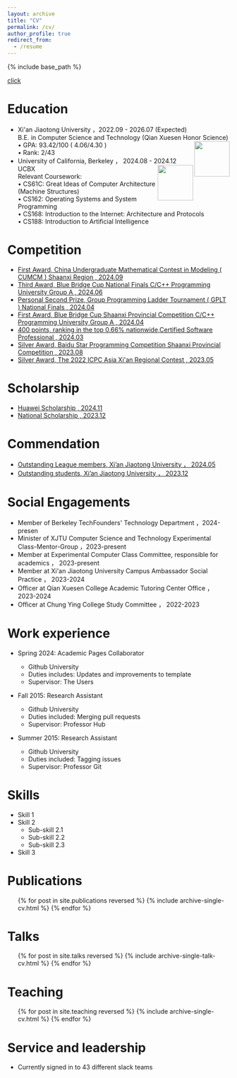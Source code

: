 ```yaml
---
layout: archive
title: "CV"
permalink: /cv/
author_profile: true
redirect_from:
  - /resume
---
```


{% include base_path %}

[click](../assets/cv.pdf)

Education
======
* Xi'an Jiaotong University ，2022.09 - 2026.07 (Expected)  
  B.E. in Computer Science and Technology (Qian Xuesen Honor Science)   <img src="https://github.com/reallinshengxiang/reallinshengxiang.github.io/blob/master/images/XJTU.png"  align = "right"  width="80" />    
  • GPA: 93.42/100  ( 4.06/4.30 )  
  • Rank:  2/43   
* University of California, Berkeley ， 2024.08 - 2024.12  
  UCBX  <img src="https://github.com/reallinshengxiang/reallinshengxiang.github.io/blob/master/images/UCB.png"  align = "right"  width="80" />    
  Relevant Coursework:  
  • CS61C: Great Ideas of Computer Architecture (Machine Structures)    
  • CS162: Operating Systems and System Programming  
  • CS168: Introduction to the Internet: Architecture and Protocols    
  • CS188: Introduction to Artificial Intelligence

Competition
======
* [First Award, China Undergraduate Mathematical Contest in Modeling ( CUMCM ) Shaanxi Region , 2024.09](../cv/cv.pdf)  
* [Third Award, Blue Bridge Cup National Finals C/C++ Programming University Group A , 2024.06](../cv/cv.pdf)  
* [Personal Second Prize, Group Programming Ladder Tournament ( GPLT ) National Finals , 2024.04](../cv/cv.pdf)  
* [First Award, Blue Bridge Cup Shaanxi Provincial Competition C/C++ Programming University Group A , 2024.04](../cv/First%20Award%2C%20Blue%20Bridge%20Cup%20Shaanxi%20Provincial%20Competition%20C%2B%2B.pdf)  
* [400 points, ranking in the top 0.66% nationwide,Certified Software Professional , 2024.03](../cv/400%20points%2C%20ranking%20in%20the%20top%200.66%25%20nationwide%2CCertified%20Software%20Professional.pdf)  
* [Silver Award, Baidu Star Programming Competition Shaanxi Provincial Competition , 2023.08](../cv/cv.pdf)  
* [Silver Award, The 2022 ICPC Asia Xi'an Regional Contest , 2023.05](../cv/cv.pdf)  

Scholarship
======
* [Huawei Scholarship , 2024.11](../assets/cv.pdf)  
* [National Scholarship , 2023.12](../assets/cv.pdf)  

Commendation
======
* [Outstanding League members, Xi’an Jiaotong University ， 2024.05](../assets/cv.pdf)  
* [Outstanding students, Xi’an Jiaotong University ， 2023.12](../assets/cv.pdf)  

Social Engagements
======
* Member of Berkeley TechFounders' Technology Department ，2024-presen
* Minister of XJTU Computer Science and Technology Experimental Class-Mentor-Group ，2023-present
* Member at Experimental Computer Class Committee, responsible for academics ， 2023-present
* Member at Xi'an Jiaotong University Campus Ambassador Social Practice ， 2023-2024
* Officer at Qian Xuesen College Academic Tutoring Center Office ， 2023-2024
* Officer at Chung Ying College Study Committee ， 2022-2023





























Work experience
======
* Spring 2024: Academic Pages Collaborator
  * Github University
  * Duties includes: Updates and improvements to template
  * Supervisor: The Users

* Fall 2015: Research Assistant
  * Github University
  * Duties included: Merging pull requests
  * Supervisor: Professor Hub

* Summer 2015: Research Assistant
  * Github University
  * Duties included: Tagging issues
  * Supervisor: Professor Git
  
Skills
======
* Skill 1
* Skill 2
  * Sub-skill 2.1
  * Sub-skill 2.2
  * Sub-skill 2.3
* Skill 3

Publications
======
  <ul>{% for post in site.publications reversed %}
    {% include archive-single-cv.html %}
  {% endfor %}</ul>
  
Talks
======
  <ul>{% for post in site.talks reversed %}
    {% include archive-single-talk-cv.html  %}
  {% endfor %}</ul>
  
Teaching
======
  <ul>{% for post in site.teaching reversed %}
    {% include archive-single-cv.html %}
  {% endfor %}</ul>
  
Service and leadership
======
* Currently signed in to 43 different slack teams
